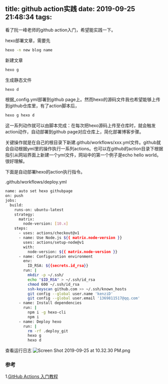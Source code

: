 title: github action实践
date: 2019-09-25 21:48:34
tags:
---
看了阮一峰老师的github action入门，希望能实践一下。

<!-- more-->

hexo部署文章，需要先

``` bash
hexo -n new blog name
```
新建文章

```bash
hexo g
```
生成静态文件

```bash
hexo d
```
根据_config.yml部署到github page上。然而hexo的源码文件我也希望能够上传到github仓库里，有了action脚本后，

```bash
hexo g hexo d
```
这一系列动作就可以由脚本完成：在每次把hexo源码上传至仓库时，就会触发action动作，自动部署到github page对应仓库上，简化部署博客步骤。


关键操作就是在自己的根目录下新建.github/workflows/xxx.yml文件。github就会自动根据yml里的操作执行一系列actions。也可以在github的action目录下根据指引从网站界面上新建一个yml文件，网站中的第一个例子是echo hello world。很好理解。

下面是自动部署hexo的action执行指令。

.github/workflows/deploy.yml

```bash
name: auto set hexo githubpage
on: push
jobs:
  build:
    runs-on: ubuntu-latest
    strategy:
      matrix:
        node-version: [10.x]
    steps:
      - uses: actions/checkout@v1
      - name: Use Node.js ${{ matrix.node-version }}
        uses: actions/setup-node@v1
        with:
          node-version: ${{ matrix.node-version }}
      - name: Configuration environment
        env:
          ID_RSA: ${{secrets.id_rsa}}
        run: |
          mkdir -p ~/.ssh/
          echo "$ID_RSA" > ~/.ssh/id_rsa
          chmod 600 ~/.ssh/id_rsa
          ssh-keyscan github.com >> ~/.ssh/known_hosts
          git config --global user.name 'kenziD'
          git config --global user.email '1369811517@qq.com'
      - name: Install dependencies
        run: |
          npm i -g hexo-cli
          npm i
      - name: Deploy hexo
        run: |
          rm -rf .deploy_git
          hexo g
          hexo d
```
查看运行日志
![Screen Shot 2019-09-25 at 10.32.30 PM.png](http://ww1.sinaimg.cn/large/70665107gy1g7c57022slj21vk0wuq9e.jpg)


### 参考
1.[GitHub Actions 入门教程](http://www.ruanyifeng.com/blog/2019/09/getting-started-with-github-actions.html)